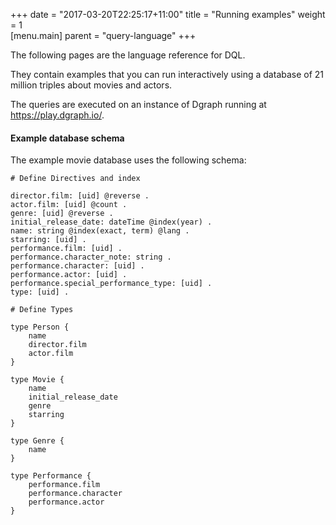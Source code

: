 +++
date = "2017-03-20T22:25:17+11:00"
title = "Running examples"
weight = 1   
[menu.main]
    parent = "query-language"
+++

The following pages are the language reference for DQL.

They contain examples that you can run interactively using a database of 21 million triples about movies and actors.

The queries are executed on an instance of Dgraph running at https://play.dgraph.io/.

#### Example database schema

The example movie database uses the following schema:

```
# Define Directives and index

director.film: [uid] @reverse .
actor.film: [uid] @count .
genre: [uid] @reverse .
initial_release_date: dateTime @index(year) .
name: string @index(exact, term) @lang .
starring: [uid] .
performance.film: [uid] .
performance.character_note: string .
performance.character: [uid] .
performance.actor: [uid] .
performance.special_performance_type: [uid] .
type: [uid] .

# Define Types

type Person {
    name
    director.film
    actor.film
}

type Movie {
    name
    initial_release_date
    genre
    starring
}

type Genre {
    name
}

type Performance {
    performance.film
    performance.character
    performance.actor
}
```
